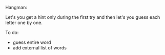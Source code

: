 Hangman:

Let's you get a hint only during the first try and then let's you guess each letter one by one.

To do:
- guess entire word
- add external list of words

